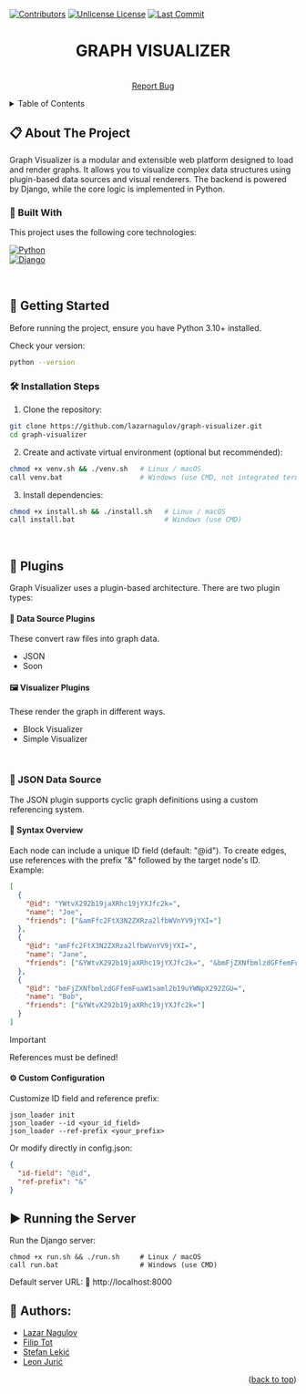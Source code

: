 <a id="readme-top"></a>

[![Contributors][contributors-shield]][contributors-url] 
[![Unlicense License][license-shield]][license-url]
[![Last Commit][last-commit-shield]][last-commit-url]


<div align="center"> 
    <h1 align="center">GRAPH VISUALIZER</h1> 
    <p align="center"> <br /> 
        <a href="https://github.com/lazarnagulov/graph-visualizer/issues/new?labels=bug">Report Bug</a> 
    </p> 
</div> 

<details> 
    <summary>Table of Contents</summary> 
    <ol> 
        <li> <a href="#-about-the-project">About The Project</a> 
            <ul> 
                <li><a href="#-built-with">Built With</a></li> 
            </ul> 
        </li> 
        <li> <a href="#-getting-started">Getting Started</a> 
            <ul> 
                <li><a href="#-installation-steps">Installation Steps</a></li> 
            </ul> 
        </li> 
        <li><a href="#-plugins">Plugins</a>
            <ul>
                <li><a href="#-json-data-source">JSON Data Source</a></li> 
            </ul>
        </li> 
        <li><a href="#-running-the-server">Running the Server</a></li> 
        <li><a href="#-authors">Authors</a></li> 
    </ol> 
</details>

## 📋 About The Project
Graph Visualizer is a modular and extensible web platform designed to load and render graphs.
It allows you to visualize complex data structures using plugin-based data sources and visual renderers. 
The backend is powered by Django, while the core logic is implemented in Python.
<br/>
### 🔧 Built With
This project uses the following core technologies:

[![Python][Python-img]][Python-url]  
[![Django][Django-img]][Django-url]  

<br/>

## 🚀 Getting Started
Before running the project, ensure you have Python 3.10+ installed.

Check your version:
```bash
python --version
```

### 🛠️ Installation Steps
1. Clone the repository:
```bash
git clone https://github.com/lazarnagulov/graph-visualizer.git
cd graph-visualizer
```
2. Create and activate virtual environment (optional but recommended):
```bash
chmod +x venv.sh && ./venv.sh   # Linux / macOS
call venv.bat                   # Windows (use CMD, not integrated terminal) 
```
3.  Install dependencies:
```bash
chmod +x install.sh && ./install.sh   # Linux / macOS
call install.bat                      # Windows (use CMD) 
```
<br/>

## 🧩 Plugins
Graph Visualizer uses a plugin-based architecture. There are two plugin types:

#### 🔌 Data Source Plugins
These convert raw files into graph data.
- JSON
- Soon

#### 🖼️ Visualizer Plugins
These render the graph in different ways.
- Block Visualizer
- Simple Visualizer
<br/>

### 🧾 JSON Data Source
The JSON plugin supports cyclic graph definitions using a custom referencing system.
#### 🔗 Syntax Overview
Each node can include a unique ID field (default: "@id").
To create edges, use references with the prefix "&" followed by the target node's ID.
Example:
```json
[
  {
    "@id": "YWtvX292b19jaXRhc19jYXJfc2k=",
    "name": "Joe",
    "friends": ["&amFfc2FtX3N2ZXRza2lfbWVnYV9jYXI="]
  },
  {
    "@id": "amFfc2FtX3N2ZXRza2lfbWVnYV9jYXI=",
    "name": "Jane",
    "friends": ["&YWtvX292b19jaXRhc19jYXJfc2k=", "&bmFjZXNfbmlzdGFfemFuaW1saml2b19uYWNpX292ZGU="]
  },
  {
    "@id": "bmFjZXNfbmlzdGFfemFuaW1saml2b19uYWNpX292ZGU=",
    "name": "Bob",
    "friends": ["&YWtvX292b19jaXRhc19jYXJfc2k="]
  }
]
```

> [!IMPORTANT]
> References must be defined!

#### ⚙️ Custom Configuration
Customize ID field and reference prefix:
```
json_loader init
json_loader --id <your_id_field>
json_loader --ref-prefix <your_prefix>
```
Or modify directly in config.json:
```json
{
  "id-field": "@id",
  "ref-prefix": "&"
}
```
## ▶️ Running the Server
Run the Django server:
```
chmod +x run.sh && ./run.sh     # Linux / macOS
call run.bat                    # Windows (use CMD)
```
Default server URL:
📍 http://localhost:8000
<br/>

## 👤 Authors:
- [Lazar Nagulov](https://github.com/lazarnagulov)
- [Filip Tot](https://github.com/FilipT03)
- [Stefan Lekić](https://github.com/SirBoi)
- [Leon Jurić](https://github.com/ConfusingBox)

<p align="right">(<a href="#readme-top">back to top</a>)</p>

[Python-img]: https://img.shields.io/badge/Python-3.10+-blue?logo=python&logoColor=white
[Python-url]: https://www.python.org/

[Django-img]: https://img.shields.io/badge/Django-5.1+-success?logo=django&logoColor=white
[Django-url]: https://www.djangoproject.com/

[contributors-shield]: https://img.shields.io/github/contributors/lazarnagulov/graph-visualizer.svg?style=for-the-badge
[contributors-url]: https://github/contributors/lazarnagulov/graph-visualizer/graphs/contributors
[license-shield]: https://img.shields.io/github/license/lazarnagulov/graph-visualizer.svg?style=for-the-badge
[license-url]: https://github.com/lazarnagulov/graph-visualizer/blob/master/LICENSE.txt
[last-commit-shield]: https://img.shields.io/github/last-commit/lazarnagulov/graph-visualizer?branch=main&style=for-the-badge
[last-commit-url]: https://github.com/lazarnagulov/graph-visualizer/commits/main